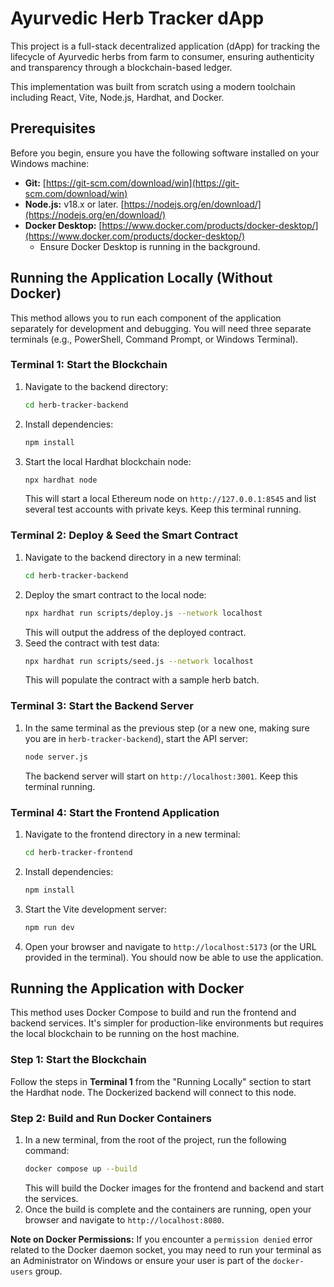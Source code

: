 # Ayurvedic Herb Tracker dApp

This project is a full-stack decentralized application (dApp) for tracking the lifecycle of Ayurvedic herbs from farm to consumer, ensuring authenticity and transparency through a blockchain-based ledger.

This implementation was built from scratch using a modern toolchain including React, Vite, Node.js, Hardhat, and Docker.

## Prerequisites

Before you begin, ensure you have the following software installed on your Windows machine:

- **Git:** [https://git-scm.com/download/win](https://git-scm.com/download/win)
- **Node.js:** v18.x or later. [https://nodejs.org/en/download/](https://nodejs.org/en/download/)
- **Docker Desktop:** [https://www.docker.com/products/docker-desktop/](https://www.docker.com/products/docker-desktop/)
  - Ensure Docker Desktop is running in the background.

## Running the Application Locally (Without Docker)

This method allows you to run each component of the application separately for development and debugging. You will need three separate terminals (e.g., PowerShell, Command Prompt, or Windows Terminal).

### Terminal 1: Start the Blockchain
1.  Navigate to the backend directory:
    ```sh
    cd herb-tracker-backend
    ```
2.  Install dependencies:
    ```sh
    npm install
    ```
3.  Start the local Hardhat blockchain node:
    ```sh
    npx hardhat node
    ```
    This will start a local Ethereum node on `http://127.0.0.1:8545` and list several test accounts with private keys. Keep this terminal running.

### Terminal 2: Deploy & Seed the Smart Contract
1.  Navigate to the backend directory in a new terminal:
    ```sh
    cd herb-tracker-backend
    ```
2.  Deploy the smart contract to the local node:
    ```sh
    npx hardhat run scripts/deploy.js --network localhost
    ```
    This will output the address of the deployed contract.
3.  Seed the contract with test data:
    ```sh
    npx hardhat run scripts/seed.js --network localhost
    ```
    This will populate the contract with a sample herb batch.

### Terminal 3: Start the Backend Server
1.  In the same terminal as the previous step (or a new one, making sure you are in `herb-tracker-backend`), start the API server:
    ```sh
    node server.js
    ```
    The backend server will start on `http://localhost:3001`. Keep this terminal running.

### Terminal 4: Start the Frontend Application
1.  Navigate to the frontend directory in a new terminal:
    ```sh
    cd herb-tracker-frontend
    ```
2.  Install dependencies:
    ```sh
    npm install
    ```
3.  Start the Vite development server:
    ```sh
    npm run dev
    ```
4.  Open your browser and navigate to `http://localhost:5173` (or the URL provided in the terminal). You should now be able to use the application.

## Running the Application with Docker

This method uses Docker Compose to build and run the frontend and backend services. It's simpler for production-like environments but requires the local blockchain to be running on the host machine.

### Step 1: Start the Blockchain
Follow the steps in **Terminal 1** from the "Running Locally" section to start the Hardhat node. The Dockerized backend will connect to this node.

### Step 2: Build and Run Docker Containers
1.  In a new terminal, from the root of the project, run the following command:
    ```sh
    docker compose up --build
    ```
    This will build the Docker images for the frontend and backend and start the services.
2.  Once the build is complete and the containers are running, open your browser and navigate to `http://localhost:8080`.

**Note on Docker Permissions:** If you encounter a `permission denied` error related to the Docker daemon socket, you may need to run your terminal as an Administrator on Windows or ensure your user is part of the `docker-users` group.
